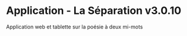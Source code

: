 Application - La Séparation v3.0.10
==============

Application web et tablette sur la poésie à deux mi-mots
